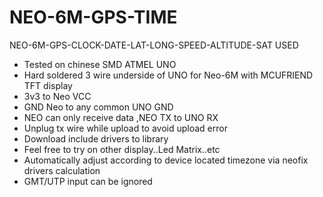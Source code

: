 # NEO-6M-GPS-TIME
NEO-6M-GPS-CLOCK-DATE-LAT-LONG-SPEED-ALTITUDE-SAT USED

- Tested on chinese SMD ATMEL UNO
- Hard soldered 3 wire underside of UNO for Neo-6M with MCUFRIEND TFT display
- 3v3 to Neo VCC
- GND Neo to any common UNO GND
- NEO can only receive data ,NEO TX to UNO RX
- Unplug tx wire while upload to avoid upload error
- Download include drivers to library
- Feel free to try on other display..Led Matrix..etc
- Automatically adjust according to device located timezone via neofix drivers calculation 
- GMT/UTP input can be ignored

